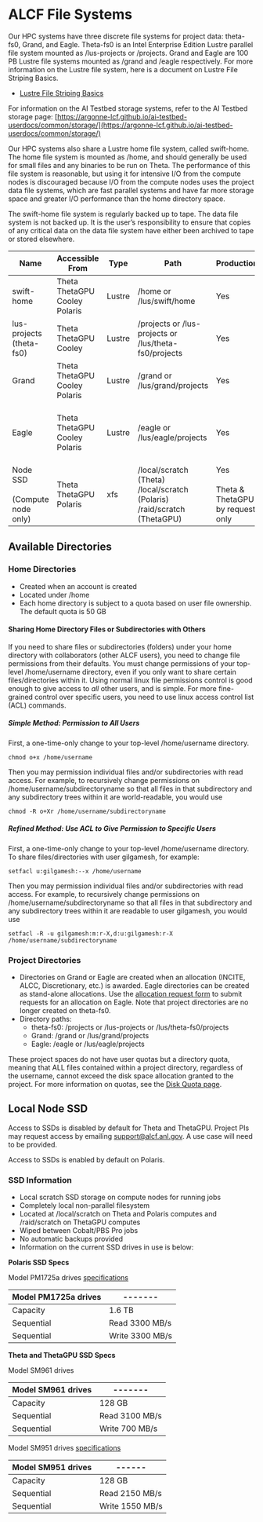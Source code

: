 # ALCF File Systems
Our HPC systems have three discrete file systems for project data: theta-fs0, Grand, and Eagle. 
Theta-fs0 is an Intel Enterprise Edition Lustre parallel file system mounted as /lus-projects or /projects. 
Grand and Eagle are 100 PB Lustre file systems mounted as /grand and /eagle respectively. 
For more information on the Lustre file system, here is a document on Lustre File Striping Basics.

* [Lustre File Striping Basics](https://www.alcf.anl.gov/support-center/training-assets/file-systems-and-io-performance)

For information on the AI Testbed storage systems, refer to the AI Testbed storage page: [https://argonne-lcf.github.io/ai-testbed-userdocs/common/storage/](https://argonne-lcf.github.io/ai-testbed-userdocs/common/storage/)

Our HPC systems also share a Lustre home file system, called swift-home. The home file system is mounted as /home, and should generally be used for small files and any binaries to be run on Theta. The performance of this file system is reasonable, but using it for intensive I/O from the compute nodes is discouraged because I/O from the compute nodes uses the project data file systems, which are fast parallel systems and have far more storage space and greater I/O performance than the home directory space.

The swift-home file system is regularly backed up to tape. The data file system is not backed up. It is the user’s responsibility to ensure that copies of any critical data on the data file system have either been archived to tape or stored elsewhere.

| Name                                 | Accessible From                                     | Type   | Path                                                                                  | Production                                         | Backed-up | Usage                                                                  |
|--------------------------------------|-----------------------------------------------------|--------|---------------------------------------------------------------------------------------|----------------------------------------------------|-----------|------------------------------------------------------------------------| 
| swift-home                           | Theta <br /> ThetaGPU <br /> Cooley <br /> Polaris  | Lustre | /home or /lus/swift/home	                                                          | Yes                                                | Yes | General use                                                            |
| lus-projects  (theta-fs0)	           | Theta <br /> ThetaGPU <br /> Cooley	                | Lustre | /projects or /lus-projects or /lus/theta-fs0/projects	                              | Yes	                                               | No  | Intensive job output, large files                                      |
| Grand                                | Theta <br /> ThetaGPU <br /> Cooley <br /> Polaris	 | Lustre | /grand or /lus/grand/projects	                                                      | Yes	                                               | No  | Intensive job output, large files                                      |
| Eagle	                               | Theta <br /> ThetaGPU <br /> Cooley <br /> Polaris	 | Lustre | /eagle or /lus/eagle/projects	                                                      | Yes	                                               | No  | Community sharing via Globus; <br /> Intensive job output, large files | 
| Node SSD <br /><br /> (Compute node only)	 | Theta <br /> ThetaGPU <br /> Polaris	               | xfs	   | /local/scratch (Theta) <br /> /local/scratch (Polaris) <br />/raid/scratch (ThetaGPU) | Yes <br /> <br /> Theta & ThetaGPU by request only | No  | Local node scratch during run                                          |

## Available Directories
### Home Directories
- Created when an account is created
- Located under /home
- Each home directory is subject to a quota based on user file ownership. The default quota is 50 GB

#### Sharing Home Directory Files or Subdirectories with Others

If you need to share files or subdirectories (folders) under your home directory with collaborators (other ALCF users), you need to change file permissions from their defaults. You must change permissions of your top-level /home/username directory, even if you only want to share certain files/directories within it. Using normal linux file permissions control is good enough to give access to *all* other users, and is simple. For more fine-grained control over specific users, you need to use linux access control list (ACL) commands.

##### Simple Method: Permission to All Users

First, a one-time-only change to your top-level /home/username directory.

```
chmod o+x /home/username
```

Then you may permission individual files and/or subdirectories with read access. For example, to recursively change permissions on /home/username/subdirectoryname so that all files in that subdirectory and any subdirectory trees within it are world-readable, you would use

```
chmod -R o+Xr /home/username/subdirectoryname
```

##### Refined Method: Use ACL to Give Permission to Specific Users

First, a one-time-only change to your top-level /home/username directory. To share files/directories with user gilgamesh, for example:

```
setfacl u:gilgamesh:--x /home/username
```

Then you may permission individual files and/or subdirectories with read access. For example, to recursively change permissions on /home/username/subdirectoryname so that all files in that subdirectory and any subdirectory trees within it are readable to user gilgamesh, you would use

```
setfacl -R -u gilgamesh:m:r-X,d:u:gilgamesh:r-X /home/username/subdirectoryname
```



### Project Directories
- Directories on Grand or Eagle are created when an allocation (INCITE, ALCC, Discretionary, etc.) is awarded. Eagle directories can be created as stand-alone allocations. Use the [allocation request form](https://accounts.alcf.anl.gov/allocationRequests) to submit requests for an allocation on Eagle. Note that project directories are no longer created on theta-fs0.
- Directory paths:
    - theta-fs0: /projects or /lus-projects or /lus/theta-fs0/projects
    - Grand: /grand or /lus/grand/projects
    - Eagle: /eagle or /lus/eagle/projects

These project spaces do not have user quotas but a directory quota, meaning that ALL files contained within a project directory, regardless of the username, cannot exceed the disk space allocation granted to the project. For more information on quotas, see the [Disk Quota page](disk-quota.md).

## Local Node SSD
Access to SSDs is disabled by default for Theta and ThetaGPU. Project PIs may request access by emailing [support@alcf.anl.gov](mailto:support@alcf.anl.gov). A use case will need to be provided.

Access to SSDs is enabled by default on Polaris.

### SSD Information
- Local scratch SSD storage on compute nodes for running jobs
- Completely local non-parallel filesystem
- Located at /local/scratch on Theta and Polaris computes and /raid/scratch on ThetaGPU computes
- Wiped between Cobalt/PBS Pro jobs
- No automatic backups provided
- Information on the current SSD drives in use is below:

**Polaris SSD Specs**

Model PM1725a drives [specifications](https://semiconductor.samsung.com/resources/brochure/Brochure_Samsung_PM1725a_NVMe_SSD_1805.pdf)

| Model PM1725a drives | -------         |
| ------ |-----------------|
| Capacity	| 1.6 TB          |
| Sequential | Read	3300 MB/s  |
| Sequential | Write	3300 MB/s |

**Theta and ThetaGPU SSD Specs**

Model SM961 drives

| Model SM961 drives | -------  |
| ------ | ------|
| Capacity	| 128 GB |
| Sequential | Read	3100 MB/s |
| Sequential | Write	700 MB/s |


Model SM951 drives [specifications](https://s3.ap-northeast-2.amazonaws.com/global.semi.static/0_sm951-prodoverview-0615-v1-0.pdf)

| Model SM951 drives |   ------   |
| ------ | ------|
| Capacity	| 128 GB |
| Sequential | Read	2150 MB/s |
| Sequential | Write	1550 MB/s |


